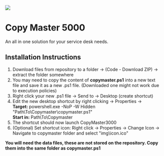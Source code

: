 <img src="/icon.ico"> 
<h1>Copy Master 5000</h1>
An all in one solution for your service desk needs.
<h2>Installation Instructions</h2>
<ol>
<li>Download files from repository to a folder -> (Code - Download ZIP) -> extract the folder somewhere</li>
<li>You may need to copy the content of <b>copymaster.ps1</b> into a new text file and save it as a new .ps1 file. (Downloaded one might not work due to execution policies)</li>
<li>Right click your new .ps1 file -> Send to -> Desktop (create shortcut)</li>
<li>Edit the new desktop shortcut by right clicking -> Properties -> <br><b>Target: </b>powershell.exe -NoP -W Hidden "Path\To\Copymaster\copymaster.ps1"<br><b>Start in:</b> Path\To\Copymaster</li>
<li>The shortcut should now launch CopyMaster3000</li>
<li>(Optional) Set shortcut icon: Right click -> Properties -> Change Icon -> Navigate to copymaster folder and select "img\icon.ico"</li>
</ol>
<b>You will need the data files, these are not stored on the repository. Copy them into the same folder as copymaster.ps1<b>
